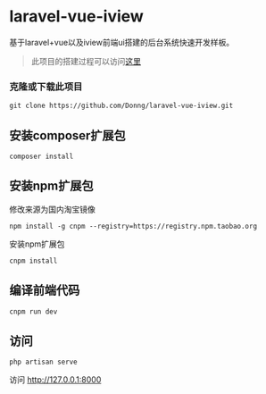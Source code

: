 # laravel-vue-iview
基于laravel+vue以及iview前端ui搭建的后台系统快速开发样板。

> 此项目的搭建过程可以访问[这里](https://segmentfault.com/a/1190000013212484)

### 克隆或下载此项目
```
git clone https://github.com/Donng/laravel-vue-iview.git
```
## 安装composer扩展包
```
composer install
```

## 安装npm扩展包
修改来源为国内淘宝镜像
```
npm install -g cnpm --registry=https://registry.npm.taobao.org
```
安装npm扩展包
```
cnpm install
```

## 编译前端代码
```
cnpm run dev
```

## 访问
```
php artisan serve
```
访问 http://127.0.0.1:8000

